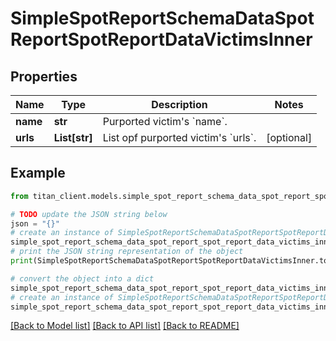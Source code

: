 # SimpleSpotReportSchemaDataSpotReportSpotReportDataVictimsInner


## Properties

Name | Type | Description | Notes
------------ | ------------- | ------------- | -------------
**name** | **str** | Purported victim&#39;s &#x60;name&#x60;. | 
**urls** | **List[str]** | List opf purported victim&#39;s &#x60;urls&#x60;. | [optional] 

## Example

```python
from titan_client.models.simple_spot_report_schema_data_spot_report_spot_report_data_victims_inner import SimpleSpotReportSchemaDataSpotReportSpotReportDataVictimsInner

# TODO update the JSON string below
json = "{}"
# create an instance of SimpleSpotReportSchemaDataSpotReportSpotReportDataVictimsInner from a JSON string
simple_spot_report_schema_data_spot_report_spot_report_data_victims_inner_instance = SimpleSpotReportSchemaDataSpotReportSpotReportDataVictimsInner.from_json(json)
# print the JSON string representation of the object
print(SimpleSpotReportSchemaDataSpotReportSpotReportDataVictimsInner.to_json())

# convert the object into a dict
simple_spot_report_schema_data_spot_report_spot_report_data_victims_inner_dict = simple_spot_report_schema_data_spot_report_spot_report_data_victims_inner_instance.to_dict()
# create an instance of SimpleSpotReportSchemaDataSpotReportSpotReportDataVictimsInner from a dict
simple_spot_report_schema_data_spot_report_spot_report_data_victims_inner_from_dict = SimpleSpotReportSchemaDataSpotReportSpotReportDataVictimsInner.from_dict(simple_spot_report_schema_data_spot_report_spot_report_data_victims_inner_dict)
```
[[Back to Model list]](../README.md#documentation-for-models) [[Back to API list]](../README.md#documentation-for-api-endpoints) [[Back to README]](../README.md)


